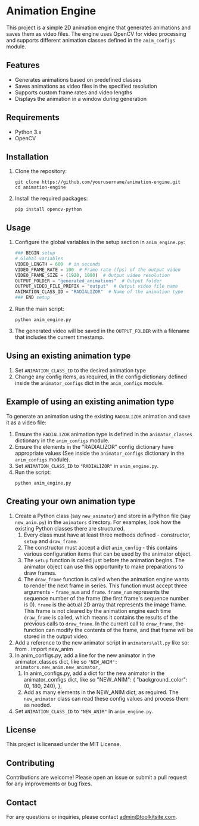 # Animation Engine

This project is a simple 2D animation engine that generates animations and saves them as video files. The engine uses OpenCV for video processing and supports different animation classes defined in the `anim_configs` module.

## Features

- Generates animations based on predefined classes
- Saves animations as video files in the specified resolution
- Supports custom frame rates and video lengths
- Displays the animation in a window during generation

## Requirements

- Python 3.x
- OpenCV

## Installation

1. Clone the repository:
   ```
   git clone https://github.com/yourusername/animation-engine.git
   cd animation-engine
   ```

2. Install the required packages:
   ```
   pip install opencv-python
   ```

## Usage

1. Configure the global variables in the setup section in `anim_engine.py`:

   ```python
   ### BEGIN setup
   # Global variables
   VIDEO_LENGTH = 600  # in seconds
   VIDEO_FRAME_RATE = 100  # Frame rate (fps) of the output video
   VIDEO_FRAME_SIZE = (1920, 1080)  # Output video resolution
   OUTPUT_FOLDER = "generated_animations"  # Output folder
   OUTPUT_VIDEO_FILE_PREFIX = "output"  # Output video file name
   ANIMATION_CLASS_ID = "RADIALIZOR"  # Name of the animation type
   ### END setup
   ```

2. Run the main script:
   ```
   python anim_engine.py
   ```

3. The generated video will be saved in the `OUTPUT_FOLDER` with a filename that includes the current timestamp.


## Using an existing animation type

1. Set `ANIMATION_CLASS_ID` to the desired animation type
2. Change any config items, as required, in the config dictionary defined inside the `animator_configs` dict in the `anim_configs` module.


## Example of using an existing animation type

To generate an animation using the existing `RADIALIZOR` animation and save it as a video file:

1. Ensure the `RADIALIZOR` animation type is defined in the `animator_classes` dictionary in the `anim_configs` module.
2. Ensure the elements in the "RADIALIZOR" config dictionary have appropriate values (See inside the `animator_configs` dictionary in the `anim_configs` module).
3. Set `ANIMATION_CLASS_ID` to `"RADIALIZOR"` in `anim_engine.py`.
4. Run the script:
   ```
   python anim_engine.py
   ```

## Creating your own animation type
1. Create a Python class (say `new_animator`) and store in a Python file (say `new_anim.py`) in the `animators` directory. For examples, look how the existing Python classes there are structured.
   1. Every class must have at least three methods defined - constructor, `setup` and `draw_frame`.
   2. The constructor must accept a dict `anim_config` - this contains various configuration items that can be used by the animator object.
   3. The `setup` function is called just before the animation begins. The animator object can use this opportunity to make preparations to draw frames.
   4. The `draw_frame` function is called when the animation engine wants to render the next frame in series. This function must accept three arguments - `frame_num` and `frame`. `frame_num` represents the sequence number of the frame (the first frame's sequence number is 0). `frame` is the actual 2D array that represents the image frame. This frame is not cleared by the animation engine each time `draw_frame` is called, which means it contains the results of the previous calls to `draw_frame`. In the current call to `draw_frame`, the function can modify the contents of the frame, and that frame will be stored in the output video.
2. Add a reference to the new animator script in `animators\all.py` like so:
from . import new_anim
3. In anim_configs.py, add a line for the new animator in the animator_classes dict, like so
`"NEW_ANIM": animators.new_anim.new_animator,`
   1. In anim_configs.py, add a dict for the new animator in the animator_configs dict, like so
    "NEW_ANIM": {
        "background_color": (0, 180, 240),
    },
   2. Add as many elements in the NEW_ANIM dict, as required. The `new_animator` class can read these config values and process them as needed.
4. Set `ANIMATION_CLASS_ID` to `"NEW_ANIM"` in `anim_engine.py`. 


## License

This project is licensed under the MIT License.

## Contributing

Contributions are welcome! Please open an issue or submit a pull request for any improvements or bug fixes.

## Contact

For any questions or inquiries, please contact [admin@toolkitsite.com](mailto:admin@toolkitsite.com).
